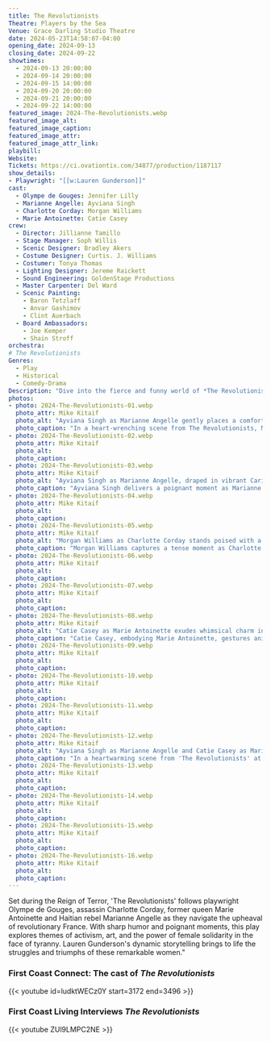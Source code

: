 ```yaml
---
title: The Revolutionists
Theatre: Players by the Sea
Venue: Grace Darling Studio Theatre
date: 2024-05-23T14:58:07-04:00
opening_date: 2024-09-13
closing_date: 2024-09-22
showtimes:
  - 2024-09-13 20:00:00
  - 2024-09-14 20:00:00
  - 2024-09-15 14:00:00
  - 2024-09-20 20:00:00
  - 2024-09-21 20:00:00
  - 2024-09-22 14:00:00
featured_image: 2024-The-Revolutionists.webp
featured_image_alt: 
featured_image_caption: 
featured_image_attr: 
featured_image_attr_link: 
playbill:
Website: 
Tickets: https://ci.ovationtix.com/34877/production/1187117
show_details: 
- Playwright: "[[w:Lauren Gunderson]]"
cast:
  - Olympe de Gouges: Jennifer Lilly
  - Marianne Angelle: Ayviana Singh
  - Charlotte Corday: Morgan Williams
  - Marie Antoinette: Catie Casey
crew:
  - Director: Jillianne Tamillo
  - Stage Manager: Soph Willis
  - Scenic Designer: Bradley Akers
  - Costume Designer: Curtis. J. Williams
  - Costumer: Tonya Thomas
  - Lighting Designer: Jereme Raickett
  - Sound Engineering: GoldenStage Productions
  - Master Carpenter: Del Ward
  - Scenic Painting: 
    - Baron Tetzlaff
    - Anvar Gashimov
    - Clint Auerbach
  - Board Ambassadors:
    - Joe Kemper
    - Shain Stroff
orchestra:
# The Revolutionists
Genres:
  - Play
  - Historical
  - Comedy-Drama
Description: "Dive into the fierce and funny world of *The Revolutionists*, where four women of the French Revolution collide in a tale of political intrigue, wit and sisterhood."
photos:
- photo: 2024-The-Revolutionists-01.webp
  photo_attr: Mike Kitaif
  photo_alt: "Ayviana Singh as Marianne Angelle gently places a comforting hand on Morgan Williams as Charlotte Corday, who holds a farewell letter, moments before her execution in 'The Revolutionists.'"
  photo_caption: "In a heart-wrenching scene from The Revolutionists, Marianne Angelle, played by Ayviana Singh, provides a consoling touch to Charlotte Corday, portrayed by Morgan Williams, encouraging her to lift her eyes and face her accusers as she faces her imminent execution." 
- photo: 2024-The-Revolutionists-02.webp
  photo_attr: Mike Kitaif
  photo_alt: 
  photo_caption:
- photo: 2024-The-Revolutionists-03.webp
  photo_attr: Mike Kitaif
  photo_alt: "Ayviana Singh as Marianne Angelle, draped in vibrant Caribbean attire, sits poised on a plush red sofa, her expression contemplative and earnest in a scene from 'The Revolutionists' at Players by the Sea." 
  photo_caption: "Ayviana Singh delivers a poignant moment as Marianne Angelle in 'The Revolutionists,' her expression reflecting deep thought and resolve, contrasting with the vibrant colors of her Caribbean dress, set against the backdrop of a regal red sofa at Players by the Sea."
- photo: 2024-The-Revolutionists-04.webp
  photo_attr: Mike Kitaif
  photo_alt: 
  photo_caption:
- photo: 2024-The-Revolutionists-05.webp
  photo_attr: Mike Kitaif
  photo_alt: "Morgan Williams as Charlotte Corday stands poised with a dagger in hand, dressed in a white and blue floral dress with a lace shawl and white gloves, in a historical library setting."
  photo_caption: "Morgan Williams captures a tense moment as Charlotte Corday, gripping a dagger with determination. Her stance is resolute, signifying her readiness to commit a daring act that could change the course of history in 'The Revolutionists.'"
- photo: 2024-The-Revolutionists-06.webp
  photo_attr: Mike Kitaif
  photo_alt: 
  photo_caption:
- photo: 2024-The-Revolutionists-07.webp
  photo_attr: Mike Kitaif
  photo_alt: 
  photo_caption:
- photo: 2024-The-Revolutionists-08.webp
  photo_attr: Mike Kitaif
  photo_alt: "Catie Casey as Marie Antoinette exudes whimsical charm in 'The Revolutionists' at Players by the Sea, gesturing animatedly with her hands while seated on a plush red sofa, her face lit up with a broad smile."
  photo_caption: "Catie Casey, embodying Marie Antoinette, gestures animatedly as she recounts a humorous anecdote, her laughter echoing the extravagance of her character’s legendary persona in 'The Revolutionists.'"
- photo: 2024-The-Revolutionists-09.webp
  photo_attr: Mike Kitaif
  photo_alt: 
  photo_caption:
- photo: 2024-The-Revolutionists-10.webp
  photo_attr: Mike Kitaif
  photo_alt: 
  photo_caption:
- photo: 2024-The-Revolutionists-11.webp
  photo_attr: Mike Kitaif
  photo_alt: 
  photo_caption:
- photo: 2024-The-Revolutionists-12.webp
  photo_attr: Mike Kitaif
  photo_alt: "Ayviana Singh as Marianne Angelle and Catie Casey as Marie Antoinette share a moment of joviality in 'The Revolutionists' at Players by the Sea, with Marianne laughing heartily and Marie Antoinette smiling broadly, both seated on a vintage red sofa."
  photo_caption: "In a heartwarming scene from 'The Revolutionists' at Players by the Sea, Ayviana Singh's Marianne Angelle bursts into laughter, while Catie Casey's Marie Antoinette beams with delight."
- photo: 2024-The-Revolutionists-13.webp
  photo_attr: Mike Kitaif
  photo_alt: 
  photo_caption:
- photo: 2024-The-Revolutionists-14.webp
  photo_attr: Mike Kitaif
  photo_alt: 
  photo_caption:
- photo: 2024-The-Revolutionists-15.webp
  photo_attr: Mike Kitaif
  photo_alt: 
  photo_caption:
- photo: 2024-The-Revolutionists-16.webp
  photo_attr: Mike Kitaif
  photo_alt: 
  photo_caption:
---
```

Set during the Reign of Terror, 'The Revolutionists' follows playwright Olympe de Gouges, assassin Charlotte Corday, former queen Marie Antoinette and Haitian rebel Marianne Angelle as they navigate the upheaval of revolutionary France. With sharp humor and poignant moments, this play explores themes of activism, art, and the power of female solidarity in the face of tyranny. Lauren Gunderson's dynamic storytelling brings to life the struggles and triumphs of these remarkable women."

### First Coast Connect: The cast of *The Revolutionists*

{{< youtube id=ludktWECz0Y start=3172 end=3496 >}}

### First Coast Living Interviews *The Revolutionists*

{{< youtube ZUl9LMPC2NE >}}